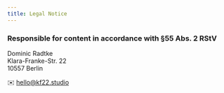 ```yaml
---
title: Legal Notice
---
```


### Responsible for content in accordance with §55 Abs. 2 RStV

Dominic Radtke  
Klara-Franke-Str. 22  
10557 Berlin

✉️ [hello@kf22.studio](mailto:hello@kf22.studio)
